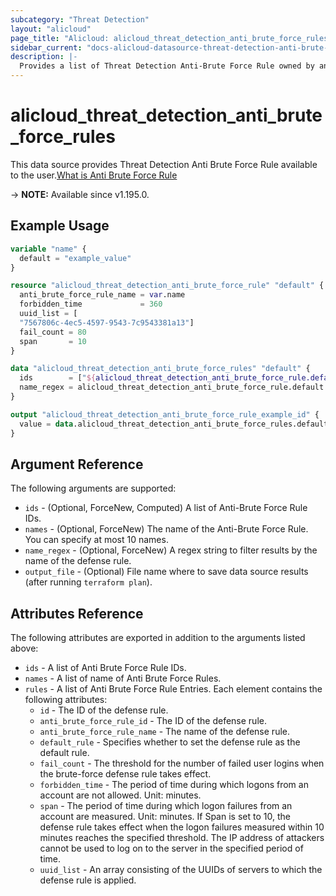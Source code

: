 ```yaml
---
subcategory: "Threat Detection"
layout: "alicloud"
page_title: "Alicloud: alicloud_threat_detection_anti_brute_force_rules"
sidebar_current: "docs-alicloud-datasource-threat-detection-anti-brute-force-rules"
description: |-
  Provides a list of Threat Detection Anti-Brute Force Rule owned by an Alibaba Cloud account.
---
```


# alicloud_threat_detection_anti_brute_force_rules

This data source provides Threat Detection Anti Brute Force Rule available to the user.[What is Anti Brute Force Rule](https://www.alibabacloud.com/help/en/security-center/latest/api-sas-2018-12-03-createantibruteforcerule)

-> **NOTE:** Available since v1.195.0.

## Example Usage

```terraform
variable "name" {
  default = "example_value"
}

resource "alicloud_threat_detection_anti_brute_force_rule" "default" {
  anti_brute_force_rule_name = var.name
  forbidden_time             = 360
  uuid_list = [
  "7567806c-4ec5-4597-9543-7c9543381a13"]
  fail_count = 80
  span       = 10
}

data "alicloud_threat_detection_anti_brute_force_rules" "default" {
  ids        = ["${alicloud_threat_detection_anti_brute_force_rule.default.id}"]
  name_regex = alicloud_threat_detection_anti_brute_force_rule.default.name
}

output "alicloud_threat_detection_anti_brute_force_rule_example_id" {
  value = data.alicloud_threat_detection_anti_brute_force_rules.default.rules.0.id
}
```

## Argument Reference

The following arguments are supported:
* `ids` - (Optional, ForceNew, Computed) A list of Anti-Brute Force Rule IDs.
* `names` - (Optional, ForceNew) The name of the Anti-Brute Force Rule. You can specify at most 10 names.
* `name_regex` - (Optional, ForceNew) A regex string to filter results by the name of the defense rule.
* `output_file` - (Optional) File name where to save data source results (after running `terraform plan`).


## Attributes Reference

The following attributes are exported in addition to the arguments listed above:
* `ids` - A list of Anti Brute Force Rule IDs.
* `names` - A list of name of Anti Brute Force Rules.
* `rules` - A list of Anti Brute Force Rule Entries. Each element contains the following attributes:
    * `id` - The ID of the defense rule.
    * `anti_brute_force_rule_id` - The ID of the defense rule.
    * `anti_brute_force_rule_name` - The name of the defense rule.
    * `default_rule` - Specifies whether to set the defense rule as the default rule.
    * `fail_count` - The threshold for the number of failed user logins when the brute-force defense rule takes effect.
    * `forbidden_time` - The period of time during which logons from an account are not allowed. Unit: minutes.
    * `span` - The period of time during which logon failures from an account are measured. Unit: minutes. If Span is set to 10, the defense rule takes effect when the logon failures measured within 10 minutes reaches the specified threshold. The IP address of attackers cannot be used to log on to the server in the specified period of time.
    * `uuid_list` - An array consisting of the UUIDs of servers to which the defense rule is applied.
